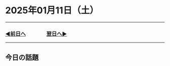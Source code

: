# 2025年01月11日（土）

---

### [◀️前日へ](https://github.com/yuasys/chatty-journal/blob/main/2025/01/2025-01-10.md)&emsp;&emsp;&emsp;&emsp;[翌日へ▶️](https://github.com/yuasys/chatty-journal/blob/main/2025/01/2025-01-12.md)

---

## 今日の話題
